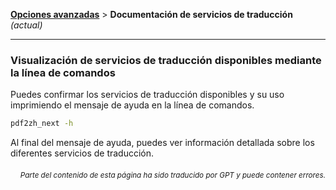 [**Opciones avanzadas**](./introduction.md) > **Documentación de servicios de traducción** _(actual)_

---

### Visualización de servicios de traducción disponibles mediante la línea de comandos

Puedes confirmar los servicios de traducción disponibles y su uso imprimiendo el mensaje de ayuda en la línea de comandos.

```bash
pdf2zh_next -h
```

Al final del mensaje de ayuda, puedes ver información detallada sobre los diferentes servicios de traducción.

<div align="right"> 
<h6><small>Parte del contenido de esta página ha sido traducido por GPT y puede contener errores.</small></h6>